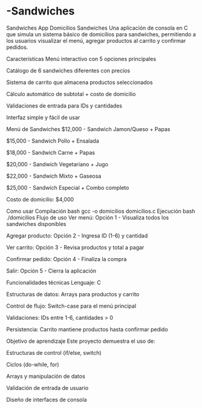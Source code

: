 # -Sandwiches
 Sandwiches
 App Domicilios Sandwiches
Una aplicación de consola en C que simula un sistema básico de domicilios para sandwiches, permitiendo a los usuarios visualizar el menú, agregar productos al carrito y confirmar pedidos.

Características
Menú interactivo con 5 opciones principales

Catálogo de 6 sandwiches diferentes con precios

Sistema de carrito que almacena productos seleccionados

Cálculo automático de subtotal + costo de domicilio

Validaciones de entrada para IDs y cantidades

Interfaz simple y fácil de usar

Menú de Sandwiches
$12,000 - Sandwich Jamon/Queso + Papas

$15,000 - Sandwich Pollo + Ensalada

$18,000 - Sandwich Carne + Papas

$20,000 - Sandwich Vegetariano + Jugo

$22,000 - Sandwich Mixto + Gaseosa

$25,000 - Sandwich Especial + Combo completo

Costo de domicilio: $4,000

 Como usar
Compilación
bash
gcc -o domicilios domicilios.c
Ejecución
bash
./domicilios
Flujo de uso
Ver menú: Opción 1 - Visualiza todos los sandwiches disponibles

Agregar producto: Opción 2 - Ingresa ID (1-6) y cantidad

Ver carrito: Opción 3 - Revisa productos y total a pagar

Confirmar pedido: Opción 4 - Finaliza la compra

Salir: Opción 5 - Cierra la aplicación

 Funcionalidades técnicas
Lenguaje: C

Estructuras de datos: Arrays para productos y carrito

Control de flujo: Switch-case para el menú principal

Validaciones: IDs entre 1-6, cantidades > 0

Persistencia: Carrito mantiene productos hasta confirmar pedido

 Objetivo de aprendizaje
Este proyecto demuestra el uso de:

Estructuras de control (if/else, switch)

Ciclos (do-while, for)

Arrays y manipulación de datos

Validación de entrada de usuario

Diseño de interfaces de consola






